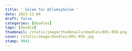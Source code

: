 ```yaml
---
title: ' Golem for @ClumsyGolem '
date: 2023-11-04
draft: false
categories: [doodles]
tags: [doodle]
thumbnail: /static/image/thumbnails/doodles/001-050.png
cover: /static/image/doodles/001-050.jpg
stamp: 9941
---
```


